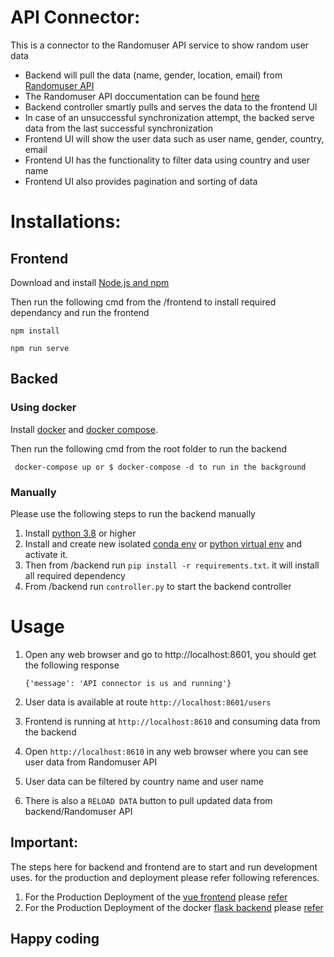 # API Connector:
This is a connector to the Randomuser API service to show random user data

* Backend will pull the data (name, gender, location, email) from [Randomuser API](https://randomuser.me/api)
* The Randomuser API doccumentation can be found [here](https://randomuser.me/documentation)
* Backend controller smartly pulls and serves the data to the frontend UI 
* In case of an unsuccessful synchronization attempt, the backed serve data from the last successful synchronization
* Frontend UI will show the user data such as user name, gender, country, email
* Frontend UI has the functionality to filter data using country and user name
* Frontend UI also provides pagination and sorting of data

# Installations:

## Frontend
Download and install [Node.js and npm](https://docs.npmjs.com/downloading-and-installing-node-js-and-npm)

Then run the following cmd from the /frontend to install required dependancy and run the frontend 
    
    npm install

    npm run serve

## Backed

### Using docker
Install [docker](https://docs.docker.com) and [docker compose](https://docs.docker.com/compose).

Then run the following cmd from the root folder to run the backend

     docker-compose up or $ docker-compose -d to run in the background

### Manually  
Please use the following steps to run the backend manually 
1. Install [python 3.8](https://www.python.org/downloads) or higher
2. Install and create new isolated [conda env](https://docs.conda.io/en/latest/miniconda.html) or [python virtual env](https://docs.python.org/3/tutorial/venv.html) and activate it.
3. Then from /backend run `pip install -r requirements.txt`. it will install all required dependency
4. From /backend run `controller.py` to start the backend controller


# Usage
1. Open any web browser and go to http://localhost:8601, you should get the following response

    `{'message': 'API connector is us and running'}`

2. User data is available at route `http://localhost:8601/users`  
3. Frontend is running at `http://localhost:8610` and consuming data from the backend
4. Open `http://localhost:8610` in any web browser where you can see user data from Randomuser API
5. User data can be filtered by country name and user name
6. There is also a `RELOAD DATA` button to pull updated data from backend/Randomuser API


## Important:
The steps here for backend and frontend are to start and run development uses. for the production and deployment please refer following references.

1. For the Production Deployment of the [vue frontend](https://vuejs.org) please [refer](https://v2.vuejs.org/v2/guide/deployment.html?redirect=true) 
2. For the Production Deployment of the docker [flask backend](https://flask.palletsprojects.com/en/2.1.x) please [refer](https://docs.docker.com/get-started/kube-deploy) 

## Happy coding 
